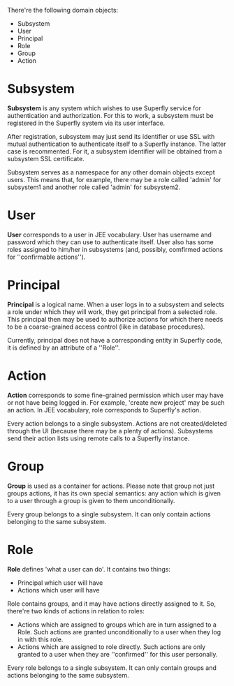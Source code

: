 There're the following domain objects:

  * Subsystem
  * User
  * Principal
  * Role
  * Group
  * Action

# Subsystem #

**Subsystem** is any system which wishes to use Superfly service for authentication and authorization. For this to work, a subsystem must be registered in the Superfly system via its user interface.

After registration, subsystem may just send its identifier or use SSL with mutual authentication to authenticate itself to a Superfly instance. The latter case is recommented. For it, a subsystem identifier will be obtained from a subsystem SSL certificate.

Subsystem serves as a namespace for any other domain objects except users. This means that, for example, there may be a role called 'admin' for subsystem1 and another role called 'admin' for subsystem2.

# User #

**User** corresponds to a user in JEE vocabulary. User has username and password which they can use to authenticate itself. User also has some roles assigned to him/her in subsystems (and, possibly, comfirmed actions for ''confirmable actions'').

# Principal #

**Principal** is a logical name. When a user logs in to a subsystem and selects a role under which they will work, they get principal from a selected role. This principal then may be used to authorize actions for which there needs to be a coarse-grained access control (like in database procedures).

Currently, principal does not have a corresponding entity in Superfly code, it is defined by an attribute of a ''Role''.

# Action #

**Action** corresponds to some fine-grained permission which user may have or not have being logged in. For example, 'create new project' may be such an action. In JEE vocabulary, role corresponds to Superfly's action.

Every action belongs to a single subsystem. Actions are not created/deleted through the UI (because there may be a plenty of actions). Subsystems send their action lists using remote calls to a Superfly instance.

# Group #

**Group** is used as a container for actions. Please note that group not just groups actions, it has its own special semantics: any action which is given to a user through a group is given to them unconditionally.

Every group belongs to a single subsystem. It can only contain actions belonging to the same subsystem.

# Role #

**Role** defines 'what a user can do'. It contains two things:
  * Principal which user will have
  * Actions which user will have

Role contains groups, and it may have actions directly assigned to it. So, there're two kinds of actions in relation to roles:
  * Actions which are assigned to groups which are in turn assigned to a Role. Such actions are granted unconditionally to a user when they log in with this role.
  * Actions which are assigned to role directly. Such actions are only granted to a user when they are ''confirmed'' for this user personally.

Every role belongs to a single subsystem. It can only contain groups and actions belonging to the same subsystem.